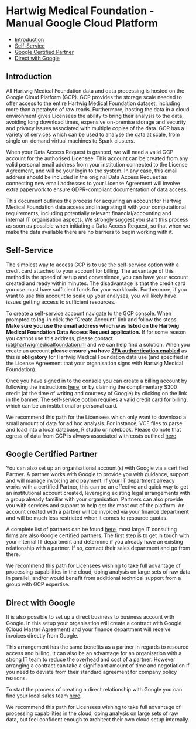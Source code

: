 # Hartwig Medical Foundation - Manual Google Cloud Platform

- [Introduction](#introduction)
- [Self-Service](#self-service)
- [Google Certified Partner](#google-certified-partner)
- [Direct with Google](#direct-with-google)

## Introduction
All Hartwig Medical Foundation data and data processing is hosted on the Google Cloud Platform (GCP). GCP provides the storage scale needed to offer access to the entire Hartwig Medical Foundation dataset, including more than a petabyte of raw reads. Furthermore, hosting the data in a cloud environment gives Licensees the ability to bring their analysis to the data, avoiding long download times, expensive on-premise storage and security and privacy issues associated with multiple copies of the data. GCP has a variety of services which can be used to analyse the data at scale, from single on-demand virtual machines to Spark clusters. 

When your Data Access Request is granted, we will need a valid GCP account for the authorised Licensee. This account can be created from any valid personal email address from your institution connected to the License Agreement, and will be your login to the system. In any case, this email address should be included in the original Data Access Request as connecting new email addresses to your License Agreement will involve extra paperwork to ensure GDPR-compliant documentation of data access.

This document outlines the process for acquiring an account for Hartwig Medical Foundation data access and integrating it with your computational requirements, including potentially relevant financial/accounting and internal IT organisation aspects. We strongly suggest you start this process as soon as possible when initiating a Data Access Request, so that when we make the data available there are no barriers to begin working with it.

## Self-Service
The simplest way to access GCP is to use the self-service option with a credit card attached to your account for billing. The advantage of this method is the speed of setup and convenience, you can have your account created and ready within minutes. The disadvantage is that the credit card you use must have sufficient funds for your workloads. Furthermore, if you want to use this account to scale up your analyses, you will likely have issues getting access to sufficient resources.

To create a self-service account navigate to the [GCP console](https://console.cloud.google.com/). When prompted to log-in click the “Create Account” link and follow the steps. **Make sure you use the email address which was listed on the Hartwig Medical Foundation Data Access Request application.** If for some reason you cannot use this address, please contact <ict@hartwigmedicalfoundation.nl> and we can help find a solution. When you create an account **please ensure you have [2FA authentication enabled](https://support.google.com/accounts/answer/185839?co=GENIE.Platform%3DDesktop&hl=en)** as this is **obligatory** for Hartwig Medical Foundation data use (and specified in the License Agreement that your organisation signs with Hartwig Medical Foundation).

Once you have signed in to the console you can create a billing account by following the instructions [here](https://cloud.google.com/billing/docs/how-to/manage-billing-account), or by claiming the complimentary $300 credit (at the time of writing and courtesy of Google) by clicking on the link in the banner. The self-service option requires a valid credit card for billing, which can be an institutional or personal card.

We recommend this path for the Licensees which only want to download a small amount of data for ad hoc analysis. For instance, VCF files to parse and load into a local database, R studio or notebook. Please do note that egress of data from GCP is always associated with costs outlined [here](https://cloud.google.com/compute/network-pricing).

## Google Certified Partner
You can also set up an organisational account(s) with Google via a certified Partner. A partner works with Google to provide you with guidance, support and will manage invoicing and payment. If your IT department already works with a certified Partner, this can be an effective and quick way to get an institutional account created, leveraging existing legal arrangements with a group already familiar with your organisation. Partners can also provide you with services and support to help get the most out of the platform. An account created with a partner will be invoiced via your finance department and will be much less restricted when it comes to resource quotas.

A complete list of partners can be found [here](https://cloud.withgoogle.com/partners/), most large IT consulting firms are also Google certified partners. The first step is to get in touch with your internal IT department and determine if you already have an existing relationship with a partner. If so, contact their sales department and go from there.

We recommend this path for Licensees wishing to take full advantage of processing capabilities in the cloud, doing analysis on large sets of raw data in parallel, and/or would benefit from additional technical support from a group with GCP expertise. 

## Direct with Google
It is also possible to set up a direct business to business account with Google. In this setup your organisation will create a contract with Google (Cloud Master Agreement) and your finance department will receive invoices directly from Google. 

This arrangement has the same benefits as a partner in regards to resource access and billing. It can also be an advantage for an organisation with a strong IT team to reduce the overhead and cost of a partner. However arranging a contract can take a significant amount of time and negotiation if you need to deviate from their standard agreement for company policy reasons.

To start the process of creating a direct relationship with Google you can find your local sales team [here](https://cloud.google.com/contact).

We recommend this path for Licensees wishing to take full advantage of processing capabilities in the cloud, doing analysis on large sets of raw data, but feel confident enough to architect their own cloud setup internally.

